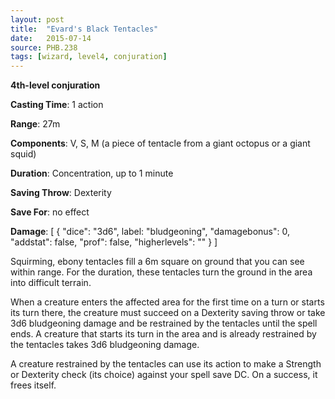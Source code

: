 ```yaml
---
layout: post
title:  "Evard's Black Tentacles"
date:   2015-07-14
source: PHB.238
tags: [wizard, level4, conjuration]
---
```


**4th-level conjuration**

**Casting Time**: 1 action

**Range**: 27m

**Components**: V, S, M (a piece of tentacle from a giant octopus or a giant squid)

**Duration**: Concentration, up to 1 minute

**Saving Throw**: Dexterity

**Save For**: no effect

**Damage**: [ { "dice": "3d6", label: "bludgeoning", "damagebonus": 0, "addstat": false, "prof": false, "higherlevels": "" } ]

Squirming, ebony tentacles fill a 6m square on ground that you can see within range. For the duration, these tentacles turn the ground in the area into difficult terrain.

When a creature enters the affected area for the first time on a turn or starts its turn there, the creature must succeed on a Dexterity saving throw or take 3d6 bludgeoning damage and be restrained by the tentacles until the spell ends. A creature that starts its turn in the area and is already restrained by the tentacles takes 3d6 bludgeoning damage.

A creature restrained by the tentacles can use its action to make a Strength or Dexterity check (its choice) against your spell save DC. On a success, it frees itself.
